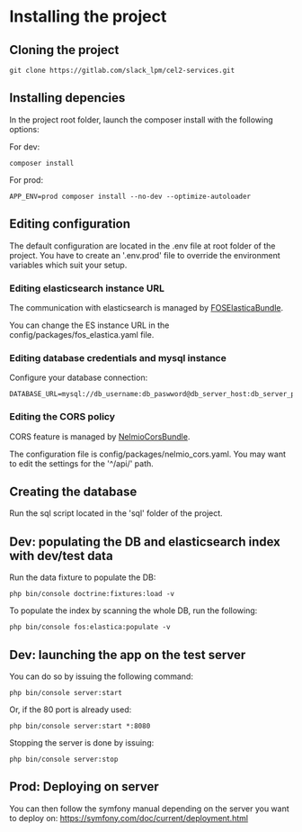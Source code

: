 # Installing the project

## Cloning the project

```
git clone https://gitlab.com/slack_lpm/cel2-services.git
```

## Installing depencies

In the project root folder, launch the composer install with the following options:

For dev:
```
composer install
```

For prod:
```
APP_ENV=prod composer install --no-dev --optimize-autoloader
```

## Editing configuration

The default configuration are located in the .env file at root folder of the project. You have to create an '.env.prod' file to override the environment variables which suit your setup.

### Editing elasticsearch instance URL

The communication with elasticsearch is managed by [FOSElasticaBundle](https://github.com/FriendsOfSymfony/FOSElasticaBundle). 

You can change the ES instance URL in the config/packages/fos_elastica.yaml file.

### Editing database credentials and mysql instance 

Configure your database connection:

```
DATABASE_URL=mysql://db_username:db_paswword@db_server_host:db_server_port/db_name
```
### Editing the CORS policy

CORS feature is managed by [NelmioCorsBundle](https://github.com/nelmio/NelmioCorsBundle). 

The configuration file is config/packages/nelmio_cors.yaml. You may want to edit the settings for the '^/api/' path.

## Creating the database

Run the sql script located in the 'sql' folder of the project.

## Dev: populating the DB and elasticsearch index with dev/test data

Run the data fixture to populate the DB:

```
php bin/console doctrine:fixtures:load -v
```

To populate the index by scanning the whole DB, run the following:

```
php bin/console fos:elastica:populate -v
```

## Dev: launching the app on the test server

You can do so by issuing the following command:

```
php bin/console server:start

```

Or, if the 80 port is already used:

```
php bin/console server:start *:8080

```

Stopping the server is done by issuing:

```
php bin/console server:stop

```

## Prod: Deploying on server


You can then follow the symfony manual depending on the server you want to deploy on: https://symfony.com/doc/current/deployment.html

